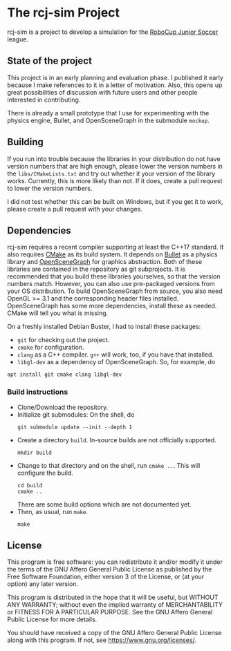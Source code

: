 # The rcj-sim Project
rcj-sim is a project to develop a simulation for the [RoboCup Junior
Soccer](https://junior.robocup.org/soccer/) league.

## State of the project
This project is in an early planning and evaluation phase.
I published it early because I make references to it in a letter of
motivation.
Also, this opens up great possibilities of discussion with future users
and other people interested in contributing.

There is already a small prototype that I use for experimenting with the
physics engine, Bullet, and OpenSceneGraph in the submodule `mockup`.

## Building
If you run into trouble because the libraries in your distribution do
not have version numbers that are high enough, please lower the version
numbers in the `libs/CMakeLists.txt` and try out whether it your version
of the library works.
Currently, this is more likely than not.
If it does, create a pull request to lower the version numbers.

I did not test whether this can be built on Windows, but if you get it to
work, please create a pull request with your changes.

## Dependencies
rcj-sim requires a recent compiler supporting at least the C++17 standard.
It also requires [CMake](https://cmake.org) as its build system.
It depends on [Bullet](https://pybullet.org/wordpress/) as a physics
library and [OpenSceneGraph](http://www.openscenegraph.org/) for graphics
abstraction.
Both of these libraries are contained in the repository as git
subprojects.
It is recommended that you build these libraries yourselves, so that the
version numbers match.
However, you can also use pre-packaged versions from your OS distribution.
To build OpenSceneGraph from source, you also need OpenGL >= 3.1 and the
corresponding header files installed.
OpenSceneGraph has some more dependencies, install these as needed.
CMake will tell you what is missing.

On a freshly installed Debian Buster, I had to install these packages:
- `git` for checking out the project.
- `cmake` for configuration.
- `clang` as a C++ compiler. `g++` will work, too, if you have that
	installed.
- `libgl-dev` as a dependency of OpenSceneGraph.
So, for example, do
```
apt install git cmake clang libgl-dev
```


### Build instructions
- Clone/Download the repository.
- Initialize git submodules: On the shell, do
    ```
    git submodule update --init --depth 1
    ```
- Create a directory `build`.
    In-source builds are not officially supported.
    ```
    mkdir build
    ```
- Change to that directory and on the shell, run `cmake ..`.
    This will configure the build.
    ```
    cd build
    cmake ..
    ```
    There are some build options which are not documented yet.
- Then, as usual, run `make`.
    ```
    make
    ```

## License
This program is free software:
you can redistribute it and/or modify it under the terms of the GNU Affero
General Public License as published by the Free Software Foundation,
either version 3 of the License, or (at your option) any later version.

This program is distributed in the hope that it will be useful, but
WITHOUT ANY WARRANTY; without even the implied warranty of MERCHANTABILITY
or FITNESS FOR A PARTICULAR PURPOSE.
See the GNU Affero General Public License for more details.

You should have received a copy of the GNU Affero General Public License
along with this program.
If not, see <https://www.gnu.org/licenses/>.
